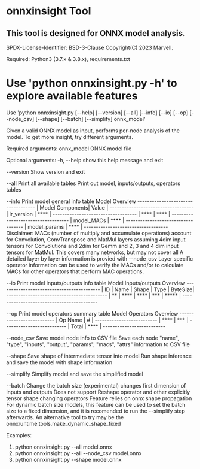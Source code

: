 # onnxinsight Tool
## This tool is designed for ONNX model analysis.

SPDX-License-Identifier: BSD-3-Clause
Copyright(C) 2023 Marvell.

Required: Python3 (3.7.x & 3.8.x), requirements.txt

Use 'python onnxinsight.py -h' to explore available features
===========================================================

Use 'python onnxinsight.py [--help] [--version] [--all] [--info] [--io] [--op] [--node_csv] [--shape] [--batch] [--simplify] onnx_model'

Given a valid ONNX model as input, performs per-node analysis of the model.
To get more insight, try different arguments.

Required arguments:
  onnx_model   ONNX model file

Optional arguments:
  -h, --help   show this help message and exit

  --version    Show version and exit

  --all        Print all available tables
               Print out model, inputs/outputs, operators tables

  --info       Print model general info table
               Model Overview
               -----------------------------------
               | Model Components| Value |
               -----------------------------------
               | ir_version      | ****  |
               -----------------------------------
               | ****            | ****  |
               -----------------------------------
               | model_MACs      | ****  |
               -----------------------------------
               | model_params    | ****  |
               -----------------------------------
               Disclaimer: MACs (number of multiply and accumulate operations) account for Convolution, ConvTranspose
                   and MatMul layers assuming 4dim input tensors for Convolutions and 2dim for Gemm and 
                   2, 3 and 4 dim input tensors for MatMul. This covers many networks, but may not cover all
                   A detailed layer by layer information is provied with --node_csv
                   Layer specific operator information can be used to verify the MACs and/or to calculate MACs
                   for other operators that perform MAC operations.
           
  --io         Print model inputs/outputs info table
               Model Inputs/outputs Overview
               ------------------------------------------
               | ID | Name | Shape | Type | ByteSize|
               ------------------------------------------
               | ** | **** | ****  | ***  | *****   |
               ------------------------------------------

  --op         Print model operators summary table
               Model Operators Overview
               --------------------------
               | Op Name  |   #   |
               --------------------------
               | ****     |  ***  |
               --------------------------
               | Total    |  **** |
               --------------------------

  --node_csv   Save model node info to CSV file
                Save each node "name", "type", "inputs", "output", "params", "macs", "attrs" information to CSV file

  --shape      Save shape of intermediate tensor into model
               Run shape inference and save the model with shape information

  --simplify   Simplify model and save the simplified model

  --batch      Change the batch size (experimental) changes first dimension of inputs and outputs
               Does not support Reshape operator and other explicitly tensor shape changing operators
               Feature relies on onnx shape propagation
               For dynamic batch size models, this feature can be used to set the batch size to a fixed dimension,
               and it is recomended to run the --simplify step afterwards.
               An alternative tool to try may be the onnxruntime.tools.make_dynamic_shape_fixed

 Examples:
 1. python onnxinsight.py --all model.onnx
 2. python onnxinsight.py --all --node_csv model.onnx
 3. python onnxinsight.py --shape model.onnx
